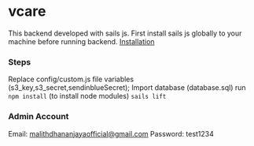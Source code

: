# vcare

This backend developed with sails js. First install sails js globally to your machine before running backend.
[Installation](https://sailsjs.com/get-started)


### Steps

Replace config/custom.js file variables (s3_key,s3_secret,sendinblueSecret);
Import database (database.sql)
run ```npm install``` (to install node modules)
``` sails lift ```

### Admin Account
Email: malithdhananjayaofficial@gmail.com
Password: test1234

